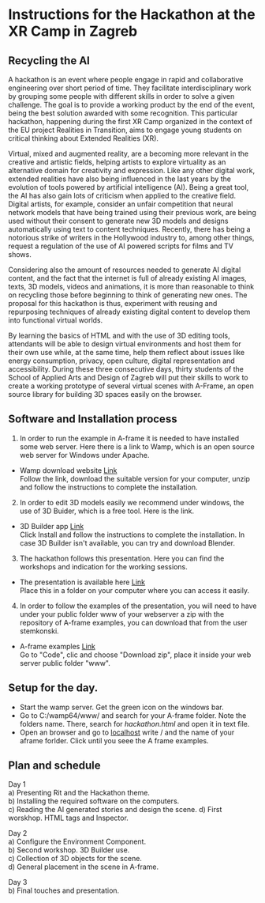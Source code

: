# Instructions for the Hackathon at the XR Camp in Zagreb

## Recycling the AI

A hackathon is an event where people engage in rapid and collaborative engineering over short period of time. They facilitate interdisciplinary work by grouping some people with different skills in order to solve a given challenge. The goal is to provide a working product by the end of the event, being the best solution awarded with some recognition. This particular hackathon, happening during the first XR Camp organized in the context of the EU project Realities in Transition, aims to engage young students on critical thinking about Extended Realities (XR).

Virtual, mixed and augmented reality, are a becoming more relevant in the creative and artistic fields, helping artists to explore virtuality as an alternative domain for creativity and expression. Like any other digital work, extended realities have also being influenced in the last years by the evolution of tools powered by artificial intelligence (AI). Being a great tool, the AI has also gain lots of criticism when applied to the creative field. Digital artists, for example, consider an unfair competition that neural network models that have being trained using their previous work, are being used without their consent to generate new 3D models and designs automatically using text to content techniques. Recently, there has being a notorious strike of writers in the Hollywood industry to, among other things, request a regulation of the use of AI powered scripts for films and TV shows.

Considering also the amount of resources needed to generate AI digital content, and the fact that the internet is full of already existing AI images, texts, 3D models, videos and animations, it is more than reasonable to think on recycling those before beginning to think of generating new ones. The proposal for this hackathon is thus, experiment with reusing and repurposing techniques of already existing digital content to develop them into functional virtual worlds.

By learning the basics of HTML and with the use of 3D editing tools, attendants will be able to design virtual environments and host them for their own use while, at the same time, help them reflect about issues like energy consumption, privacy, open culture, digital representation and accessibility. During these three consecutive days, thirty students of the School of Applied Arts and Design of Zagreb will put their skills to work to create a working prototype of several virtual scenes with A-Frame, an open source library for building 3D spaces easily on the browser.

## Software and Installation process

1) In order to run the example in A-frame it is needed to have installed some web server. Here there is a link to Wamp, which is an open source web server for Windows under Apache.
- Wamp download website [Link](https://www.wampserver.com/en/)  
Follow the link, download the suitable version for your computer, unzip and follow the instructions to complete the installation.

2) In order to edit 3D models easily we recommend under windows, the use of 3D Buider, which is a free tool. Here is the link.
- 3D Builder app [Link](https://apps.microsoft.com/detail/3d-builder/9WZDNCRFJ3T6)  
Click Install and follow the instructions to complete the installation. In case 3D Builder isn't available, you can try and download Blender.

3) The hackathon follows this presentation. Here you can find the workshops and indication for the working sessions. 
- The presentation is available here [Link](https://www.realities-in-transition.eu/workshop/guideline-how-do-you-organise-an-recycling-the-ai-hackathon/)  
Place this in a folder on your computer where you can access it easily.

4) In order to follow the examples of the presentation, you will need to have under your public folder www of your webserver a zip with the repository of A-frame examples, you can download that from the user stemkonski.
- A-frame examples [Link](https://github.com/stemkoski/A-Frame-Examples)  
Go to "Code", clic and choose "Download zip", place it inside your web server public folder "www".

## Setup for the day.
- Start the wamp server. Get the green icon on the windows bar.    
- Go to C:/wamp64/www/ and search for your A-frame folder. Note the folders name. There, search for *hackathon.html* and open it in text file.     
- Open an browser and go to [localhost](http://localhost/) write / and the name of your aframe forlder. Click until you seee the A frame examples.

## Plan and schedule
Day 1  
a) Presenting Rit and the Hackathon theme.   
b) Installing the required software on the computers.   
c) Reading the AI generated stories and design the scene.
d) First worskhop. HTML tags and Inspector.   

Day 2  
a) Configure the Environment Component.     
b) Second workshop. 3D Builder use.  
c) Collection of 3D objects for the scene.  
d) General placement in the scene in A-frame.     

Day 3  
b) Final touches and presentation.   
